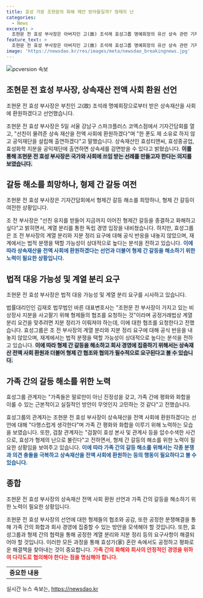```yaml
---
title: 효성 가문 조현문의 화해 제안 받아들일까? 형제의 난
categories:
  - News
excerpt: >
  조현문 전 효성 부사장은 아버지인 고(故) 조석래 효성그룹 명예회장의 유산 상속 관련 기자간담회에서, 상속재산을 모두 사회에 환원하겠다고 선언했다. 이로써 형제 간의 갈등 해소와 협력을 희망하는 포부를 드러냈으나, 계열 분리와 지분 정리 등의 과정에서 법정 다툼 불가피한 상황으로 보입니다. 또한, 법인 지분 정리를 위해 형제들의 협조를 요청하는 등 갈등 해소에는 상당한 어려움이 예상됩니다. 코드 명예회장의 유훈을 받들겠다는 의사를 밝혔지만, 법적 분쟁 가능성도 열린 상태입니다. 현재 검찰은 비자금 조성 혐의로 효성 본사 등에 압수수색을 진행 중이며, 장기간에 걸친 형제 간의 분쟁은 여전한 상황으로 전해지고 있습니다.
feature_text: >
  조현문 전 효성 부사장은 아버지인 고(故) 조석래 효성그룹 명예회장의 유산 상속 관련 기자간담회에서, 상속재산을 모두 사회에 환원하겠다고 선언했다. 이로써 형제 간의 갈등 해소와 협력을 희망하는 포부를 드러냈으나, 계열 분리와 지분 정리 등의 과정에서 법정 다툼 불가피한 상황으로 보입니다. 또한, 법인 지분 정리를 위해 형제들의 협조를 요청하는 등 갈등 해소에는 상당한 어려움이 예상됩니다. 코드 명예회장의 유훈을 받들겠다는 의사를 밝혔지만, 법적 분쟁 가능성도 열린 상태입니다. 현재 검찰은 비자금 조성 혐의로 효성 본사 등에 압수수색을 진행 중이며, 장기간에 걸친 형제 간의 분쟁은 여전한 상황으로 전해지고 있습니다.
image: 'https://newsdao.kr/res/images/meta/newsdao_breakingnews.jpg'
---
```


<p><img src="https://newsdao.kr/res/images/meta/newsdao_breakingnews.jpg" alt="pcversion 속보" /></p>

<h2 data-ke-size="size26">조현문 전 효성 부사장, 상속재산 전액 사회 환원 선언</h2>

<p data-ke-size="size16">조현문 전 효성 부사장은 부친인 고(故) 조석래 명예회장으로부터 받은 상속재산을 사회에 환원하겠다고 선언했습니다.</p>

<p>조현문 전 효성 부사장은 5일 서울 강남구 스파크플러스 코엑스점에서 기자간담회를 열고, "선친이 물려준 상속 재산을 전액 사회에 환원하겠다"며 "한 푼도 제 소유로 하지 않고 공익재단을 설립해 출연하겠다"고 말했습니다. 상속재산인 효성티앤씨, 효성중공업, 효성화학 지분을 공익재단에 출연하면 상속세를 감면받을 수 있다고 밝혔습니다. <b><span style="background-color: #21538527;">이를 통해 조현문 전 효성 부사장은 국가와 사회에 쓰임 받는 선례를 만들고자 한다는 의지를 보였습니다.</span></b></p>

<h2 data-ke-size="size26">갈등 해소를 희망하나, 형제 간 갈등 여전</h2>

<p data-ke-size="size16">조현문 전 효성 부사장은 기자간담회에서 형제간 갈등 해소를 희망하나, 형제 간 갈등이 여전한 상황입니다. </p>

<p>조 전 부사장은 "선친 유지를 받들어 지금까지 이어진 형제간 갈등을 종결하고 화해하고 싶다"고 밝히면서, 계열 분리를 통한 독립 경영 입장을 내비쳤습니다. 하지만, 효성그룹은 조 전 부사장의 계열 분리와 지분 정리 요구에 대해 공식 반응을 내놓지 않았으며, 재계에서는 법적 분쟁을 택할 가능성이 상대적으로 높다는 분석을 전하고 있습니다. <b><span style="color: #1a5490;">이에 따라 상속재산을 전액 사회에 환원하겠다는 선언과 더불어 형제 간 갈등을 해소하기 위한 노력이 필요한 상황입니다.</span></b></p>

<h2 data-ke-size="size26">법적 대응 가능성 및 계열 분리 요구</h2>

<p data-ke-size="size16">조현문 전 효성 부사장은 법적 대응 가능성 및 계열 분리 요구를 시사하고 있습니다.</p>

<p>법률대리인인 김재호 법무법인 바른 대표변호사는 "조현문 전 부사장이 가지고 있는 비상장사 지분을 사고팔기 위해 형제들의 협조를 요청하는 것"이라며 공정거래법상 계열 분리 요건을 맞추려면 지분 정리가 이뤄져야 하는데, 이에 대한 협조를 요청한다고 전했습니다. 효성그룹은 조 전 부사장의 계열 분리와 지분 정리 요구에 대해 공식 반응을 내놓지 않았으며, 재계에서는 법적 분쟁을 택할 가능성이 상대적으로 높다는 분석을 전하고 있습니다. <b><span style="background-color: #21538527;">이에 따라 형제 간 갈등을 해소하고 회사 경영에 집중하기 위해서는 상속재산 전액 사회 환원과 더불어 형제 간 협조와 협의가 필수적으로 요구된다고 볼 수 있습니다.</span></b></p>

<h2 data-ke-size="size26">가족 간의 갈등 해소를 위한 노력</h2>

<p data-ke-size="size16">효성그룹 관계자는 "가족들은 말로만이 아닌 진정성을 갖고, 가족 간에 평화와 화합을 이룰 수 있는 근본적이고 실질적인 방안이 무엇인지 고민하는 것 같다"고 전했습니다.</p>

<p>효성그룹의 관계자는 조현문 전 효성 부사장이 상속재산을 전액 사회에 환원하겠다는 선언에 대해 "다행스럽게 생각한다"며 가족 간 평화와 화합을 이루기 위해 노력하는 모습을 보였습니다. 또한, 검찰 관계자는 "검찰이 효성 본사 및 관계사 등을 압수수색한 사건으로, 효성가 형제의 난으로 불린다"고 전하면서, 형제 간 갈등의 해소를 위한 노력이 필요한 상황임을 보여주고 있습니다. <b><span style="color: #1a5490;">이에 따라 가족 간의 갈등 해소를 위해서는 각종 분쟁과 의견 충돌을 극복하고 상속재산을 전액 사회에 환원하는 등의 행동이 필요하다고 볼 수 있습니다.</span></b></p>

<h2 data-ke-size="size26">종합</h2>

<p data-ke-size="size16">조현문 전 효성 부사장의 상속재산 전액 사회 환원 선언과 가족 간의 갈등을 해소하기 위한 노력이 필요한 상황입니다. </p>

<p>조현문 전 효성 부사장의 선언에 대한 형제들의 협조와 공감, 또한 공정한 분쟁해결을 통해 가족 간의 화합과 회사 경영에 집중할 수 있는 방안을 모색해야 할 것입니다. 또한, 효성그룹과 형제 간의 협력을 통해 공정한 계열 분리와 지분 정리 등의 요구사항이 해결되어야 할 것입니다. 이러한 모든 과정을 통해 효성가(家) 혼란 속에서도 공정하고 평화로운 해결책을 찾아내는 것이 중요합니다. <b><span style="color: #ee2323;">가족 간의 화해와 회사의 안정적인 경영을 위하여 다각도로 협의해야 한다는 점을 명심해야 합니다.</span></b></p>

<table>
    <tbody>
        <tr>
            <td style="text-align: center; height: 17px;"><b>중요한 내용</b></td>
        </tr>
    </tbody>
</table>
실시간 뉴스 속보는, <a href="https://newsdao.kr" rel="dofollow">https://newsdao.kr</a>


